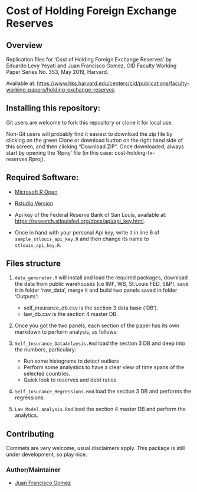 
<!-- README.md is generated from README.Rmd. Please edit that file -->

# Cost of Holding Foreign Exchange Reserves

## Overview

Replication files for ‘Cost of Holding Foreign Exchange Reserves’ by
Eduardo Levy Yeyati and Juan Francisco Gomez, CID Faculty Working Paper
Series No. 353, May 2019, Harvard.

Available at:
<https://www.hks.harvard.edu/centers/cid/publications/faculty-working-papers/holding-exchange-reserves>

## Installing this repository:

Git users are welcome to fork this repository or clone it for local use.

Non-Git users will probably find it easiest to download the zip file by
clicking on the green Clone or download button on the right hand side of
this screen, and then clicking “Download ZIP”. Once downloaded, always
start by opening the ‘Rproj’ file (in this case:
cost-holding-fx-reserves.Rproj).

## Required Software:

  - [Microsoft R Open](https://mran.microsoft.com/open)

  - [Rstudio
    Version](https://www.rstudio.com/products/rstudio/download/)

  - Api key of the Federal Reserve Bank of San Louis, available at:
    <https://research.stlouisfed.org/docs/api/api_key.html>.

  - Once in hand with your personal Api key, write it in line 6 of
    `sample_stlouis_api_key.R` and then change its name to
    `stlouis_api_key.R`.

## Files structure

1.  `data_generator.R` will install and load the required packages,
    download the data from public warehouses (i.e IMF, WB, St.Louis FED,
    S\&P), save it in folder ‘raw\_data’, merge it and build two panels
    saved in folder ‘Outputs’:
    
      - self\_insurance\_db.csv is the section 3 data base (‘DB’).
      - law\_db.csv is the section 4 master DB.

2.  Once you got the two panels, each section of the paper has its own
    markdown to perform analysis, as follows:

3.  `Self_Insurance_DataAnlaysis.Rmd` load the section 3 DB and deep
    into the numbers, particulary:
    
      - Run some histograms to detect outliers
      - Perform some analystics to have a clear view of time spans of
        the selected countries.
      - Quick look to reserves and debt ratios

4.  `Self_Insurance_Regressions.Rmd` load the section 3 DB and performs
    the regressions.

5.  `Law_Model_analysis.Rmd` load the section 4 master DB and perform
    the analytics.

## Contributing

Commets are very welcome, usual disclaimers apply. This package is still
under development, so play nice.

### Author/Maintainer

  - [Juan Francisco Gomez](https://github.com/jfgomezok)
